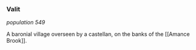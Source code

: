 ### Valit
*population 549*

A baronial village overseen by a castellan, on the banks of the [[Amance Brook]]. 